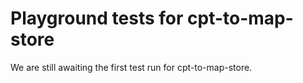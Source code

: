 # Playground tests for cpt-to-map-store
We are still awaiting the first test run for cpt-to-map-store.
